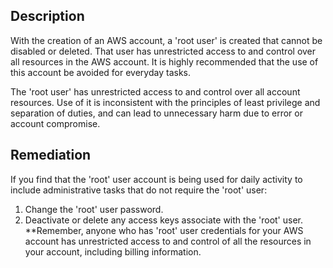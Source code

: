 ## Description

With the creation of an AWS account, a 'root user' is created that cannot be disabled or deleted. That user has unrestricted access to and control over all resources in the AWS account. It is highly recommended that the use of this account be avoided for everyday tasks.

The 'root user' has unrestricted access to and control over all account resources. Use of it is inconsistent with the principles of least privilege and separation of duties, and can lead to unnecessary harm due to error or account compromise.

## Remediation

If you find that the 'root' user account is being used for daily activity to include administrative tasks that do not require the 'root' user:
1. Change the 'root' user password.
2. Deactivate or delete any access keys associate with the 'root' user.
**Remember, anyone who has 'root' user credentials for your AWS account has unrestricted access to and control of all the resources in your account, including billing information.
